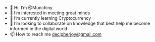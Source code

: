 - 👋 Hi, I’m @Munchiny
- 👀 I’m interested in meeting great minds 
- 🌱 I’m currently learning Cryptocurrency 
- 💞️ I’m looking to collaborate on knowledge that best help me become informed in the digital world
- 📫 How to reach me decipherjoy@gmail.com

<!---
Munchiny/Munchiny is a ✨ special ✨ repository because its `README.md` (this file) appears on your GitHub profile.
You can click the Preview link to take a look at your changes.
--->
